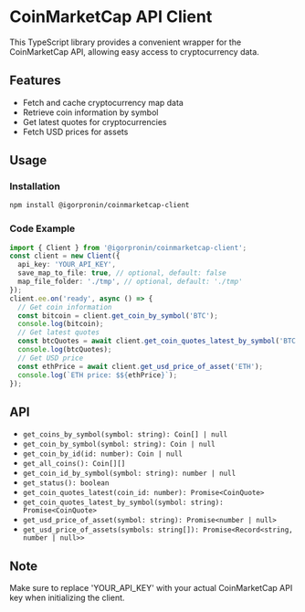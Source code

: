# CoinMarketCap API Client

This TypeScript library provides a convenient wrapper for the CoinMarketCap API, allowing easy access to cryptocurrency data.

## Features

- Fetch and cache cryptocurrency map data
- Retrieve coin information by symbol
- Get latest quotes for cryptocurrencies
- Fetch USD prices for assets

## Usage

### Installation

```bash
npm install @igorpronin/coinmarketcap-client
```

### Code Example

```typescript
import { Client } from '@igorpronin/coinmarketcap-client';
const client = new Client({ 
  api_key: 'YOUR_API_KEY',
  save_map_to_file: true, // optional, default: false
  map_file_folder: './tmp', // optional, default: './tmp'
});
client.ee.on('ready', async () => {
  // Get coin information
  const bitcoin = client.get_coin_by_symbol('BTC');
  console.log(bitcoin);
  // Get latest quotes
  const btcQuotes = await client.get_coin_quotes_latest_by_symbol('BTC');
  console.log(btcQuotes);
  // Get USD price
  const ethPrice = await client.get_usd_price_of_asset('ETH');
  console.log(`ETH price: $${ethPrice}`);
});
```

## API

- `get_coins_by_symbol(symbol: string): Coin[] | null`
- `get_coin_by_symbol(symbol: string): Coin | null`
- `get_coin_by_id(id: number): Coin | null`
- `get_all_coins(): Coin[][]`
- `get_coin_id_by_symbol(symbol: string): number | null`
- `get_status(): boolean`
- `get_coin_quotes_latest(coin_id: number): Promise<CoinQuote>`
- `get_coin_quotes_latest_by_symbol(symbol: string): Promise<CoinQuote>`
- `get_usd_price_of_asset(symbol: string): Promise<number | null>`
- `get_usd_price_of_assets(symbols: string[]): Promise<Record<string, number | null>>`

## Note

Make sure to replace 'YOUR_API_KEY' with your actual CoinMarketCap API key when initializing the client.

